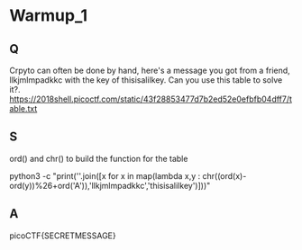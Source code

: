 
# Warmup_1

## Q

Crpyto can often be done by hand, here's a message you got from a friend, llkjmlmpadkkc with the key of thisisalilkey. Can you use this table to solve it?.
https://2018shell.picoctf.com/static/43f28853477d7b2ed52e0efbfb04dff7/table.txt

## S

ord() and chr() to build the function for the table

python3 -c "print(''.join([x for x in map(lambda x,y : chr((ord(x)-ord(y))%26+ord('A')),'llkjmlmpadkkc','thisisalilkey')]))"

## A

picoCTF{SECRETMESSAGE}


